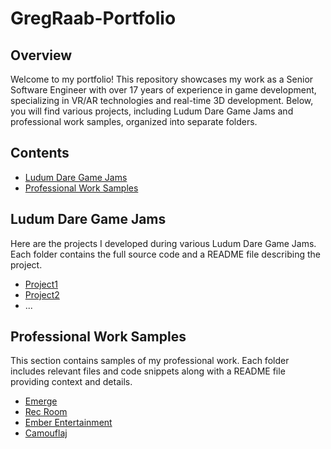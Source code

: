 # GregRaab-Portfolio

## Overview

Welcome to my portfolio! This repository showcases my work as a Senior Software Engineer with over 17 years of experience in game development, specializing in VR/AR technologies and real-time 3D development. Below, you will find various projects, including Ludum Dare Game Jams and professional work samples, organized into separate folders.

## Contents

- [Ludum Dare Game Jams](#ludum-dare-game-jams)
- [Professional Work Samples](#professional-work-samples)

## Ludum Dare Game Jams

Here are the projects I developed during various Ludum Dare Game Jams. Each folder contains the full source code and a README file describing the project.

- [Project1](LudumDare/Project1)
- [Project2](LudumDare/Project2)
- ...

## Professional Work Samples

This section contains samples of my professional work. Each folder includes relevant files and code snippets along with a README file providing context and details.

- [Emerge](Emerge)
- [Rec Room](RecRoom)
- [Ember Entertainment](EmberEntertainment)
- [Camouflaj](Camouflaj)
